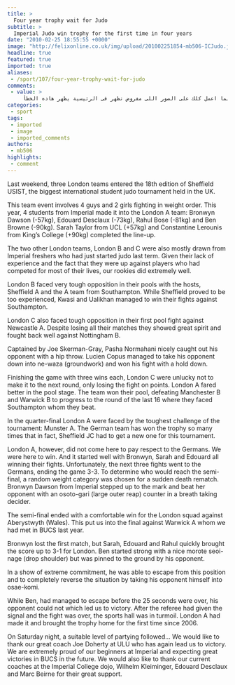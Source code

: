 ```yaml
---
title: >
  Four year trophy wait for Judo
subtitle: >
  Imperial Judo win trophy for the first time in four years
date: "2010-02-25 18:55:55 +0000"
image: "http://felixonline.co.uk/img/upload/201002251854-mb506-ICJudo.jpg"
headline: true
featured: true
imported: true
aliases:
 - /sport/107/four-year-trophy-wait-for-judo
comments:
 - value: >
     قال:السلام عليكمبارك الله فيك و جزاك لله كل خير دائماعندى مشكلة بتاعمل مع الموقع من اكم سنة بس تعاملى مع ورد برس من ايام صادفتنى مشكلة الصور بعد ما رفعت هاده القالب الصور تضاف داخل الموضوع مظبوط بس ما بتظهر خارج الموضوع.لما اعمل كلك على الصور اللى مفروض تظهر فى الرئيسية يظهر هاده الخظأWarning: imagepng() [function.imagepng]: Unable to open ./cache/30579b62508e87311d0ab6991ae817ec.png' for wrtinig: Permission denied in /home/public_html/wp-content/themes/LondonLive/thumb.php on line 343و فى خطأ تانى من لوحة التحكم لما ادخل على القوائمFatal error: Allowed memory size of 33554432 bytes exhausted (tried to allocate 363032 bytes) in /home/public_html/wp-admin/nav-menus.php on line 16و عندك بالقالب ايضا ظاهر فى الشريط ا
categories:
 - sport
tags:
 - imported
 - image
 - imported_comments
authors:
 - mb506
highlights:
 - comment
---
```


Last weekend, three London teams entered the 18th edition of Sheffield USIST, the biggest international student judo tournament held in the UK.

This team event involves 4 guys and 2 girls fighting in weight order. This year, 4 students from Imperial made it into the London A team:
 Bronwyn Dawson (-57kg), Edouard Desclaux (-73kg), Rahul Bose (-81kg) and Ben Browne (-90kg). Sarah Taylor from UCL (+57kg) and Constantine Lerounis from King’s College (+90kg) completed the line-up.

The two other London teams, London B and C were also mostly drawn from Imperial freshers who had just started judo last term. Given their lack of experience and the fact that they were up against players who had competed for most of their lives, our rookies did extremely well.

London B faced very tough opposition in their pools with the hosts, Sheffield A and the A team from Southampton. While Sheffield proved to be too experienced, Kwasi and Ualikhan managed to win their fights against Southampton.

London C also faced tough opposition in their first pool fight against Newcastle A. Despite losing all their matches they showed great spirit and fought back well against Nottingham B.

Captained by Joe Skerman-Gray, Pasha Normahani nicely caught out his opponent with a hip throw. Lucien Copus managed to take his opponent down into ne-waza (groundwork) and won his fight with a hold down.

Finishing the game with three wins each, London C were unlucky not to make it to the next round, only losing the fight on points.
 London A fared better in the pool stage. The team won their pool, defeating Manchester B and Warwick B to progress to the round of the last 16 where they faced Southampton whom they beat.

In the quarter-final London A were faced by the toughest challenge of the tournament: Munster A. The German team has won the trophy so many times that in fact, Sheffield JC had to get a new one for this tournament.

London A, however, did not come here to pay respect to the Germans. We were here to win. And it started well with Bronwyn, Sarah and Edouard all winning their fights. Unfortunately, the next three fights went to the Germans, ending the game 3-3. To determine who would reach the semi-final, a random weight category was chosen for a sudden death rematch. Bronwyn Dawson from Imperial stepped up to the mark and beat her opponent with an osoto-gari (large outer reap) counter in a breath taking decider.

The semi-final ended with a comfortable win for the London squad against Aberystwyth (Wales). This put us into the final against Warwick A whom we had met in BUCS last year.

Bronwyn lost the first match, but Sarah, Edouard and Rahul quickly brought the score up to 3-1 for London. Ben started strong with a nice morote seoi-nage (drop shoulder) but was pinned to the ground by his opponent.

In a show of extreme commitment, he was able to escape from this position and to completely reverse the situation by taking his opponent himself into osae-komi.

While Ben, had managed to escape before the 25 seconds were over, his opponent could not which led us to victory. After the referee had given the signal and the fight was over, the sports hall was in turmoil. London A had made it and brought the trophy home for the first time since 2006.

On Saturday night, a suitable level of partying followed…
 We would like to thank our great coach Joe Doherty at ULU who has again lead us to victory. We are extremely proud of our beginners at Imperial and expecting great victories in BUCS in the future. We would also like to thank our current coaches at the Imperial College dojo, Wilhelm Kleiminger, Edouard Desclaux and Marc Beirne for their great support.
